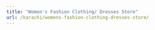 ```yaml
---
title: "Women's Fashion Clothing/ Dresses Store"
url: /karachi/womens-fashion-clothing-dresses-store/
---
```

